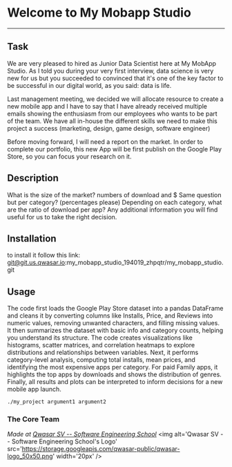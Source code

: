 # Welcome to My Mobapp Studio
***

## Task
We are very pleased to hired as Junior Data Scientist here at My MobApp Studio. As I told you during your very first interview, data science is very new for us but you succeeded to convinced that it's one of the key factor to be successful in our digital world, as you said: data is life.

Last management meeting, we decided we will allocate resource to create a new mobile app and I have to say that I have already received multiple emails showing the enthusiasm from our employees who wants to be part of the team. We have all in-house the different skills we need to make this project a success (marketing, design, game design, software engineer)

Before moving forward, I will need a report on the market. In order to complete our portfolio, this new App will be first publish on the Google Play Store, so you can focus your research on it.

## Description
What is the size of the market? numbers of download and $
Same question but per category? (percentages please)
Depending on each category, what are the ratio of download per app?
Any additional information you will find useful for us to take the right decision.

## Installation
to install it follow this link: git@git.us.qwasar.io:my_mobapp_studio_194019_zhpqtr/my_mobapp_studio.git

## Usage
The code first loads the Google Play Store dataset into a pandas DataFrame and cleans it by converting columns like Installs, Price, and Reviews into numeric values, removing unwanted characters, and filling missing values. It then summarizes the dataset with basic info and category counts, helping you understand its structure. The code creates visualizations like histograms, scatter matrices, and correlation heatmaps to explore distributions and relationships between variables. Next, it performs category-level analysis, computing total installs, mean prices, and identifying the most expensive apps per category. For paid Family apps, it highlights the top apps by downloads and shows the distribution of genres. Finally, all results and plots can be interpreted to inform decisions for a new mobile app launch.
```
./my_project argument1 argument2
```

### The Core Team


<span><i>Made at <a href='https://qwasar.io'>Qwasar SV -- Software Engineering School</a></i></span>
<span><img alt='Qwasar SV -- Software Engineering School's Logo' src='https://storage.googleapis.com/qwasar-public/qwasar-logo_50x50.png' width='20px' /></span>

